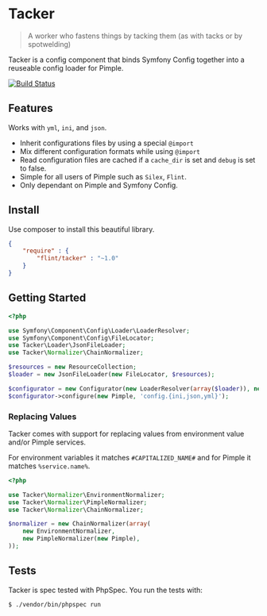 Tacker
======

> A worker who fastens things by tacking them (as with tacks or by spotwelding)

Tacker is a config component that binds Symfony Config together into
a reuseable config loader for Pimple.

[![Build Status](https://travis-ci.org/henrikbjorn/Tacker.png?branch=master)](https://travis-ci.org/henrikbjorn/Tacker)

Features
--------

Works with `yml`, `ini`, and `json`.

 * Inherit configurations files by using a special `@import`
 * Mix different configuration formats while using `@import`
 * Read configuration files are cached if a `cache_dir` is set and `debug` is set to false.
 * Simple for all users of Pimple such as `Silex`, `Flint`.
 * Only dependant on Pimple and Symfony Config.

Install
-------

Use composer to install this beautiful library.

``` json
{
    "require" : {
        "flint/tacker" : "~1.0"
    }
}
```

Getting Started
---------------

``` php
<?php

use Symfony\Component\Config\Loader\LoaderResolver;
use Symfony\Component\Config\FileLocator;
use Tacker\Loader\JsonFileLoader;
use Tacker\Normalizer\ChainNormalizer;

$resources = new ResourceCollection;
$loader = new JsonFileLoader(new FileLocator, $resources);

$configurator = new Configurator(new LoaderResolver(array($loader)), new ChainNormalizer, $resources);
$configurator->configure(new Pimple, 'config.{ini,json,yml}');
```

### Replacing Values

Tacker comes with support for replacing values from environment value and/or Pimple services.

For environment variables it matches `#CAPITALIZED_NAME#` and for Pimple it matches `%service.name%`.

``` php
<?php

use Tacker\Normalizer\EnvironmentNormalizer;
use Tacker\Normalizer\PimpleNormalizer;
use Tacker\Normalizer\ChainNormalizer;

$normalizer = new ChainNormalizer(array(
    new EnvironmentNormalizer,
    new PimpleNormalizer(new Pimple),
));
```

Tests
-----

Tacker is spec tested with PhpSpec. You run the tests with:

``` bash
$ ./vendor/bin/phpspec run
```

